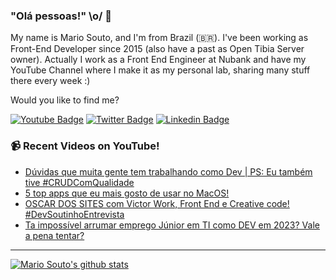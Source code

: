 ### "Olá pessoas!" \o/ 👋

My name is Mario Souto, and I'm from Brazil (🇧🇷). I've been working as Front-End Developer since 2015 (also have a past as Open Tibia Server owner). Actually I work as a Front End Engineer at Nubank and have my YouTube Channel where I make it as my personal lab, sharing many stuff there every week :)

Would you like to find me?

[![Youtube Badge](https://img.shields.io/badge/-Youtube-FF0000?style=flat-square&labelColor=FF0000&logo=youtube&logoColor=white&link=https://youtube.com/c/DevSoutinho)](https://youtube.com/c/DevSoutinho)
[![Twitter Badge](https://img.shields.io/badge/-Twitter-1ca0f1?style=flat-square&labelColor=1ca0f1&logo=twitter&logoColor=white&link=https://twitter.com/omariosouto)](https://twitter.com/omariosouto)
[![Linkedin Badge](https://img.shields.io/badge/-LinkedIn-blue?style=flat-square&logo=Linkedin&logoColor=white&link=https://www.linkedin.com/in/omariosouto)](https://www.linkedin.com/in/omariosouto)

### 📹 Recent Videos on YouTube!

<!-- YOUTUBE:START -->
- [Dúvidas que muita gente tem trabalhando como Dev | PS: Eu também tive #CRUDComQualidade](https://www.youtube.com/watch?v=BU23kCiKlYg)
- [5 top apps que eu mais gosto de usar no MacOS!](https://www.youtube.com/watch?v=CFYVwLlJRPc)
- [OSCAR DOS SITES com Victor Work, Front End e Creative code! #DevSoutinhoEntrevista](https://www.youtube.com/watch?v=m2aL4eUO9qE)
- [Ta impossível arrumar emprego Júnior em TI como DEV em 2023? Vale a pena tentar?](https://www.youtube.com/watch?v=Bh1AO7z4zQ8)
<!-- YOUTUBE:END -->

____


[![Mario Souto's github stats](https://github-readme-stats.vercel.app/api?username=omariosouto&theme=dark&show_icons=true&count_private=true)](https://github.com/omariosouto)
